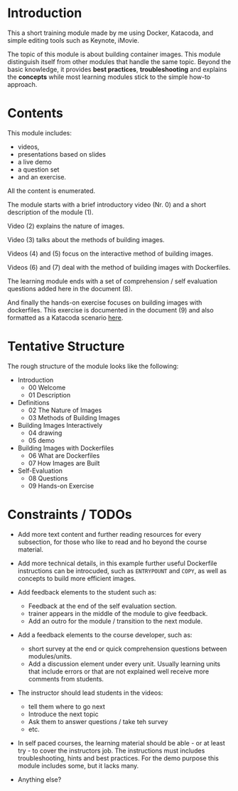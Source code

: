 # Introduction

This a short training module made by me using Docker, Katacoda, and simple editing tools such as Keynote, iMovie.

The topic of this module is about building container images. This module distinguish itself from other modules that handle the same topic. Beyond the basic knowledge, it provides **best practices**, **troubleshooting** and explains the **concepts** while most learning modules stick to the simple how-to approach.  

# Contents

This module includes:

- videos,
- presentations based on slides
- a live demo
- a question set
- and an exercise.

All the content is enumerated.

The module starts with a brief introductory video (Nr. 0) and a short description of the module (1).

Video (2) explains the nature of images.

Video (3) talks about the methods of building images.

Videos (4) and (5) focus on the interactive method of building images.

Videos (6) and (7) deal with the method of building images with Dockerfiles.

The learning module ends with a set of comprehension / self evaluation questions added here in the document (8).

And finally the hands-on exercise focuses on building images with dockerfiles. This exercise is documented in the document (9) and also formatted as a Katacoda scenario [here](https://www.katacoda.com/houssein/scenarios/build-images).

# Tentative Structure

The rough structure of the module looks like the following:

- Introduction
	- 00 Welcome
	- 01 Description
- Definitions
	- 02 The Nature of Images
	- 03 Methods of Building Images
- Building Images Interactively
	- 04 drawing
	- 05 demo
- Building Images with Dockerfiles
	- 06 What are Dockerfiles
	- 07 How Images are Built
- Self-Evaluation
	- 08 Questions
	- 09 Hands-on Exercise

# Constraints / TODOs

- Add more text content and further reading resources for every subsection, for those who like to read and ho beyond the course material.

- Add more technical details, in this example further useful Dockerfile instructions can be introcuded, such as `ENTRYPOUNT` and `COPY`, as well as concepts to build more efficient images.

- Add feedback elements to the student such as:
	- Feedback at the end of the self evaluation section.
	- trainer appears in the middle of the module to give feedback.
	- Add an outro for the module / transition to the next module.

- Add a feedback elements to the course developer, such as:
	- short survey at the end or quick comprehension questions between modules/units.
	- Add a discussion element under every unit. Usually learning units that include errors or that are not explained well receive more comments from students.
	
	
- The instructor should lead students in the videos:
	- tell them where to go next
	- Introduce the next topic
	- Ask them to answer questions / take teh survey
	- etc.

- In self paced courses, the learning material should be able - or at least try - to cover the instructors job. The instructions must includes troubleshooting, hints and best practices. For the demo purpose this module includes some, but it lacks many.

- Anything else?